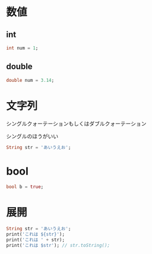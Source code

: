 # 数値

## int

```dart
int num = 1;
```

## double

```dart
double num = 3.14;
```

# 文字列

シングルクォーテーションもしくはダブルクォーテーション

シングルのほうがいい

```dart
String str = 'あいうえお';
```

# bool

```dart
bool b = true;
```

# 展開

```dart
String str = 'あいうえお';
print('これは ${str}');
print('これは ' + str);
print('これは $str'); // str.toString();
```
